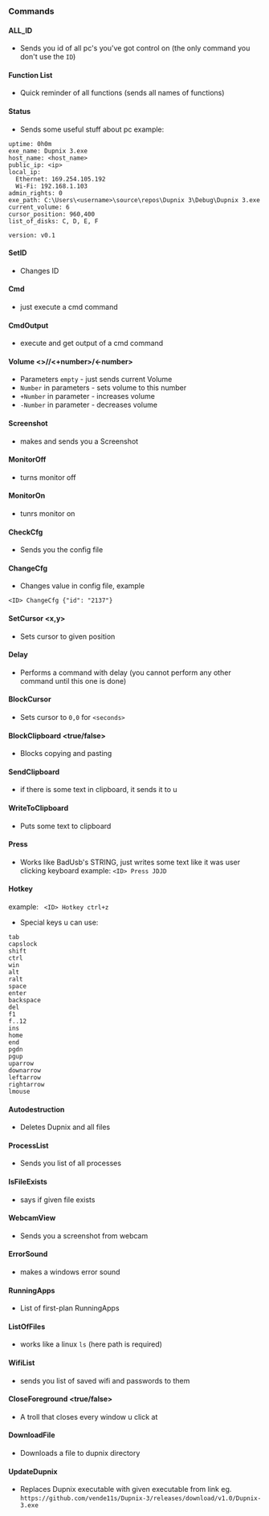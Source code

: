 ### Commands
#### ALL_ID
* Sends you id of all pc's you've got control on (the only command you don't use the `ID`)
#### Function List
* Quick reminder of all functions (sends all names of functions)
#### Status
* Sends some useful stuff about pc
example:
```
uptime: 0h0m
exe_name: Dupnix 3.exe
host_name: <host_name> 
public_ip: <ip>
local_ip: 
  Ethernet: 169.254.105.192
  Wi-Fi: 192.168.1.103
admin_rights: 0
exe_path: C:\Users\<username>\source\repos\Dupnix 3\Debug\Dupnix 3.exe
current_volume: 6
cursor_position: 960,400
list_of_disks: C, D, E, F

version: v0.1
```
#### SetID <ID>
* Changes ID
#### Cmd <command>
* just execute a cmd command
#### CmdOutput <command>
* execute and get output of a cmd command
#### Volume <>/<number>/<+number>/<-number>
* Parameters `empty` - just sends current Volume
* `Number` in parameters - sets volume to this number
* `+Number` in parameter - increases volume
* `-Number` in parameter - decreases volume
#### Screenshot
* makes and sends you a Screenshot
#### MonitorOff
* turns monitor off 
#### MonitorOn
* tunrs monitor on 
#### CheckCfg
* Sends you the config file
#### ChangeCfg <json-syntax change>
* Changes value in config file, example
```
<ID> ChangeCfg {"id": "2137"}
```
#### SetCursor <x,y>
* Sets cursor to given position
#### Delay <seconds command parameters>
* Performs a command with delay (you cannot perform any other command until this one is done)
#### BlockCursor <seconds>
* Sets cursor to `0,0` for `<seconds>`
#### BlockClipboard <true/false>
* Blocks copying and pasting
#### SendClipboard
* if there is some text in clipboard, it sends it to u
#### WriteToClipboard <text>
* Puts some text to clipboard
#### Press <text>
* Works like BadUsb's STRING, just writes some text like it was user clicking keyboard
example:
`<ID> Press JDJD`
#### Hotkey <hotkey>
example:
` <ID> Hotkey ctrl+z`
* Special keys u can use:
```
tab
capslock
shift
ctrl
win
alt
ralt
space
enter
backspace
del
f1
f..12
ins
home
end
pgdn
pgup
uparrow
downarrow
leftarrow
rightarrow
lmouse 
```
#### Autodestruction
* Deletes Dupnix and all files
#### ProcessList
* Sends you list of all processes
#### IsFileExists <path>
* says if given file exists 
#### WebcamView
* Sends you a screenshot from webcam
#### ErrorSound
* makes a windows error sound 
#### RunningApps
* List of first-plan RunningApps 
#### ListOfFiles <path>
* works like a linux `ls` (here path is required)
#### WifiList
* sends you list of saved wifi and passwords to them
#### CloseForeground <true/false>
* A troll that closes every window u click at
#### DownloadFile <link>
* Downloads a file to dupnix directory
#### UpdateDupnix <link>
* Replaces Dupnix executable with given executable from link eg. `https://github.com/vende11s/Dupnix-3/releases/download/v1.0/Dupnix-3.exe`
